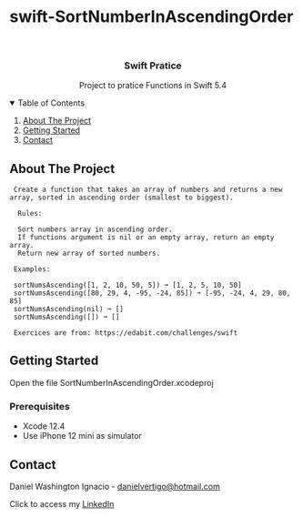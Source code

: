 # swift-SortNumberInAscendingOrder

<!-- PROJECT LOGO -->
<br />
<p align="center">

  <h3 align="center">Swift Pratice</h3>
  <p align="center">
    Project to pratice Functions in Swift 5.4
  </p>
</p>



<!-- TABLE OF CONTENTS -->
<details open="open">
  <summary>Table of Contents</summary>
  <ol>
    <li>
      <a href="#about-the-project">About The Project</a>
    </li>
    <li>
      <a href="#getting-started">Getting Started</a>
    </li>
    <li><a href="#contact">Contact</a></li>
  </ol>
</details>



<!-- ABOUT THE PROJECT -->
## About The Project
    

     Create a function that takes an array of numbers and returns a new array, sorted in ascending order (smallest to biggest).
      
      Rules:
      
      Sort numbers array in ascending order.
      If functions argument is nil or an empty array, return an empty array.
      Return new array of sorted numbers.
     
     Examples:
     
     sortNumsAscending([1, 2, 10, 50, 5]) ➞ [1, 2, 5, 10, 50]
     sortNumsAscending([80, 29, 4, -95, -24, 85]) ➞ [-95, -24, 4, 29, 80, 85]
     sortNumsAscending(nil) ➞ []
     sortNumsAscending([]) ➞ []
          
     Exercices are from: https://edabit.com/challenges/swift


<!-- GETTING STARTED -->
## Getting Started

Open the file SortNumberInAscendingOrder.xcodeproj 

### Prerequisites

* Xcode 12.4
* Use iPhone 12 mini as simulator 

<!-- CONTACT -->
## Contact

Daniel Washington Ignacio - danielvertigo@hotmail.com

Click to access my [LinkedIn](https://www.linkedin.com/in/daniel-washington-ignacio-ab439b164/)
